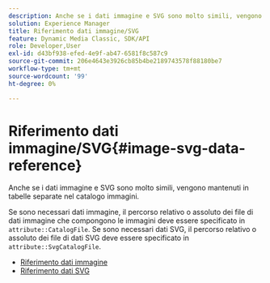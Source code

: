 ```yaml
---
description: Anche se i dati immagine e SVG sono molto simili, vengono mantenuti in tabelle separate nel catalogo immagini.
solution: Experience Manager
title: Riferimento dati immagine/SVG
feature: Dynamic Media Classic, SDK/API
role: Developer,User
exl-id: d43bf938-efed-4e9f-ab47-6581f8c587c9
source-git-commit: 206e4643e3926cb85b4be2189743578f88180be7
workflow-type: tm+mt
source-wordcount: '99'
ht-degree: 0%

---
```


# Riferimento dati immagine/SVG{#image-svg-data-reference}

Anche se i dati immagine e SVG sono molto simili, vengono mantenuti in tabelle separate nel catalogo immagini.

Se sono necessari dati immagine, il percorso relativo o assoluto dei file di dati immagine che compongono le immagini deve essere specificato in `attribute::CatalogFile`. Se sono necessari dati SVG, il percorso relativo o assoluto dei file di dati SVG deve essere specificato in `attribute::SvgCatalogFile`.

* [Riferimento dati immagine](c-image-data-reference/c-image-data-reference.md)
* [Riferimento dati SVG](c-svg-data-reference/c-svg-data-reference.md)
